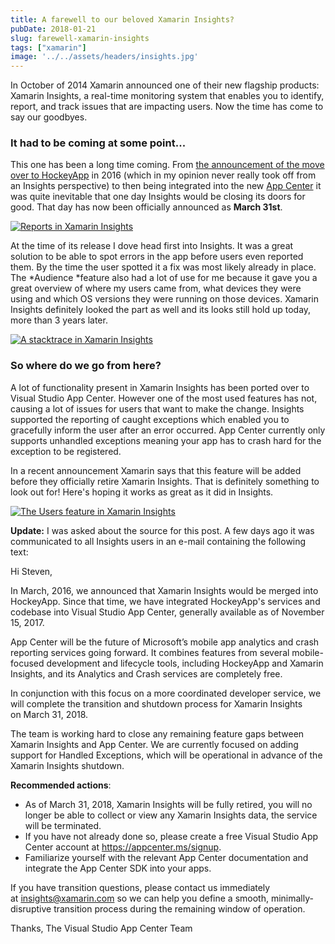 ```yaml
---
title: A farewell to our beloved Xamarin Insights?
pubDate: 2018-01-21
slug: farewell-xamarin-insights
tags: ["xamarin"]
image: '../../assets/headers/insights.jpg'
---
```


In October of 2014 Xamarin announced one of their new flagship products: Xamarin Insights, a real-time monitoring system that enables you to identify, report, and track issues that are impacting users. Now the time has come to say our goodbyes.

### It had to be coming at some point...

This one has been a long time coming. From [the announcement of the move over to HockeyApp](https://www.hockeyapp.net/blog/2016/03/31/welcome-xamarin-insights-users.html) in 2016 (which in my opinion never really took off from an Insights perspective) to then being integrated into the new [App Center](https://www.thewissen.io/crash-reporting-analytics-xamarin/) it was quite inevitable that one day Insights would be closing its doors for good. That day has now been officially announced as **March 31st**.

[![Reports in Xamarin Insights](/images/posts/InsightsReports-1024x683.png)](/images/posts/InsightsReports.png)

At the time of its release I dove head first into Insights. It was a great solution to be able to spot errors in the app before users even reported them. By the time the user spotted it a fix was most likely already in place. The *Audience *feature also had a lot of use for me because it gave you a great overview of where my users came from, what devices they were using and which OS versions they were running on those devices. Xamarin Insights definitely looked the part as well and its looks still hold up today, more than 3 years later.

[![A stacktrace in Xamarin Insights](/images/posts/Insights-Stacktrace-1024x520.png)](/images/posts/Insights-Stacktrace.png)

### So where do we go from here?

A lot of functionality present in Xamarin Insights has been ported over to Visual Studio App Center. However one of the most used features has not, causing a lot of issues for users that want to make the change. Insights supported the reporting of caught exceptions which enabled you to gracefully inform the user after an error occurred. App Center currently only supports unhandled exceptions meaning your app has to crash hard for the exception to be registered.

In a recent announcement Xamarin says that this feature will be added before they officially retire Xamarin Insights. That is definitely something to look out for! Here's hoping it works as great as it did in Insights.

[![The Users feature in Xamarin Insights](/images/posts/Xamarin-Identify-1024x509.png)](/images/posts/Xamarin-Identify.png)

**Update:** I was asked about the source for this post. A few days ago it was communicated to all Insights users in an e-mail containing the following text:

Hi Steven,

In March, 2016, we announced that Xamarin Insights would be merged into HockeyApp. Since that time, we have integrated HockeyApp's services and codebase into Visual Studio App Center, generally available as of November 15, 2017.


App Center will be the future of Microsoft’s mobile app analytics and crash reporting services going forward. It combines features from several mobile-focused development and lifecycle tools, including HockeyApp and Xamarin Insights, and its Analytics and Crash services are completely free.

In conjunction with this focus on a more coordinated developer service, we will complete the transition and shutdown process for Xamarin Insights on March 31, 2018.

The team is working hard to close any remaining feature gaps between Xamarin Insights and App Center. We are currently focused on adding support for Handled Exceptions, which will be operational in advance of the Xamarin Insights shutdown.

**Recommended actions**:

* As of March 31, 2018, Xamarin Insights will be fully retired, you will no longer be able to collect or view any Xamarin Insights data, the service will be terminated. 
* If you have not already done so, please create a free Visual Studio App Center account at https://appcenter.ms/signup.
*  Familiarize yourself with the relevant App Center documentation and integrate the App Center SDK into your apps.

If you have transition questions, please contact us immediately at insights@xamarin.com so we can help you define a smooth, minimally-disruptive transition process during the remaining window of operation.

Thanks,
The Visual Studio App Center Team